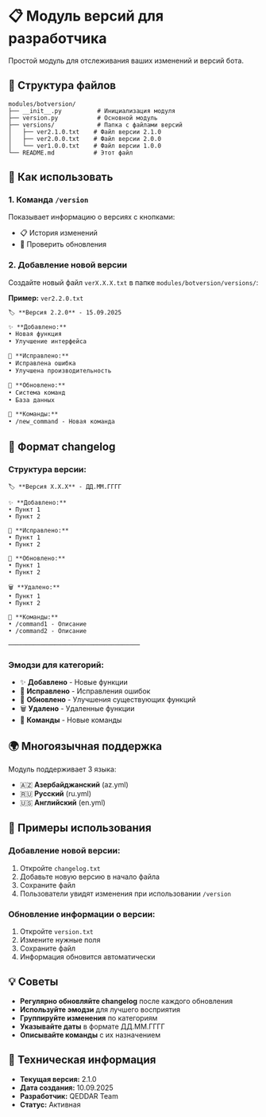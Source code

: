 # 📋 Модуль версий для разработчика

Простой модуль для отслеживания ваших изменений и версий бота.

## 📁 Структура файлов

```
modules/botversion/
├── __init__.py          # Инициализация модуля
├── version.py           # Основной модуль
├── versions/            # Папка с файлами версий
│   ├── ver2.1.0.txt    # Файл версии 2.1.0
│   ├── ver2.0.0.txt    # Файл версии 2.0.0
│   └── ver1.0.0.txt    # Файл версии 1.0.0
└── README.md           # Этот файл
```

## 🎯 Как использовать

### 1. **Команда `/version`**
Показывает информацию о версиях с кнопками:
- 📋 История изменений
- 🔄 Проверить обновления

### 2. **Добавление новой версии**
Создайте новый файл `verX.X.X.txt` в папке `modules/botversion/versions/`:

**Пример:** `ver2.2.0.txt`
```txt
🏷️ **Версия 2.2.0** - 15.09.2025

✨ **Добавлено:**
• Новая функция
• Улучшение интерфейса

🔧 **Исправлено:**
• Исправлена ошибка
• Улучшена производительность

🔄 **Обновлено:**
• Система команд
• База данных

📱 **Команды:**
• /new_command - Новая команда
```

## 📝 Формат changelog

### **Структура версии:**
```
🏷️ **Версия X.X.X** - ДД.ММ.ГГГГ

✨ **Добавлено:**
• Пункт 1
• Пункт 2

🔧 **Исправлено:**
• Пункт 1
• Пункт 2

🔄 **Обновлено:**
• Пункт 1
• Пункт 2

🗑️ **Удалено:**
• Пункт 1
• Пункт 2

📱 **Команды:**
• /command1 - Описание
• /command2 - Описание

─────────────────────────────────────
```

### **Эмодзи для категорий:**
- ✨ **Добавлено** - Новые функции
- 🔧 **Исправлено** - Исправления ошибок
- 🔄 **Обновлено** - Улучшения существующих функций
- 🗑️ **Удалено** - Удаленные функции
- 📱 **Команды** - Новые команды

## 🌍 Многоязычная поддержка

Модуль поддерживает 3 языка:
- 🇦🇿 **Азербайджанский** (az.yml)
- 🇷🇺 **Русский** (ru.yml)
- 🇺🇸 **Английский** (en.yml)

## 🚀 Примеры использования

### **Добавление новой версии:**

1. Откройте `changelog.txt`
2. Добавьте новую версию в начало файла
3. Сохраните файл
4. Пользователи увидят изменения при использовании `/version`

### **Обновление информации о версии:**

1. Откройте `version.txt`
2. Измените нужные поля
3. Сохраните файл
4. Информация обновится автоматически

## 💡 Советы

- **Регулярно обновляйте changelog** после каждого обновления
- **Используйте эмодзи** для лучшего восприятия
- **Группируйте изменения** по категориям
- **Указывайте даты** в формате ДД.ММ.ГГГГ
- **Описывайте команды** с их назначением

## 🔧 Техническая информация

- **Текущая версия:** 2.1.0
- **Дата создания:** 10.09.2025
- **Разработчик:** QEDDAR Team
- **Статус:** Активная
